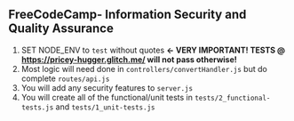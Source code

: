 **FreeCodeCamp**- Information Security and Quality Assurance
------

1) SET NODE_ENV to `test` without quotes **<- VERY IMPORTANT! TESTS @ https://pricey-hugger.glitch.me/ will not pass otherwise!**
2) Most logic will need done in `controllers/convertHandler.js` but do complete `routes/api.js`
3) You will add any security features to `server.js`
4) You will create all of the functional/unit tests in `tests/2_functional-tests.js` and `tests/1_unit-tests.js`


